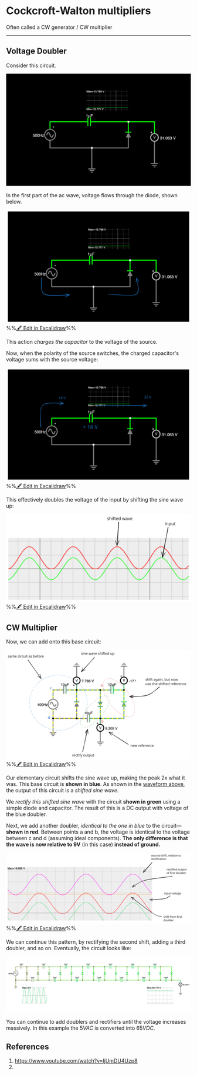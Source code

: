 # Cockcroft-Walton multipliers

Often called a CW generator / CW multiplier

---

## Voltage Doubler
Consider this circuit.

![](../Pasted%20image%2020241117205324.webp)

In the first part of the ac wave, voltage flows through the diode, shown below.


![](excalidraw-2024-11-17-20.53.56.excalidraw.svg)
%%[🖋 Edit in Excalidraw](excalidraw-2024-11-17-20.53.56.excalidraw.md)%%


This action *charges the capacitor* to the voltage of the source.

Now, when the polarity of the source switches, the charged capacitor's voltage sums with the source voltage:

![](excalidraw-2024-11-17-20.56.31.excalidraw.svg)
%%[🖋 Edit in Excalidraw](excalidraw-2024-11-17-20.56.31.excalidraw.md)%%

This effectively doubles the voltage of the input by shifting the sine wave up:

![](excalidraw-2024-11-17-20.58.17.excalidraw.svg)
%%[🖋 Edit in Excalidraw](excalidraw-2024-11-17-20.58.17.excalidraw.md)%%

## CW Multiplier

Now, we can add onto this base circuit:

![](excalidraw-2024-11-17-21.59.52.excalidraw.svg)
%%[🖋 Edit in Excalidraw](excalidraw-2024-11-17-21.59.52.excalidraw.md)%%


Our elementary circuit shifts the sine wave up, making the peak 2x what it was. This base circuit is **shown in blue**. As shown in the [waveform above](excalidraw-2024-11-17-20.58.17.excalidraw.svg), the output of this circuit is a *shifted sine wave*.

We *rectify this shifted sine wave* with the circuit **shown in green** using a simple diode and capacitor. The result of this is a DC output with voltage of the blue doubler.

Next, we add another doubler, *identical to the one in blue* to the circuit—**shown in red**. Between points a and b, the voltage is identical to the voltage between c and d (assuming ideal components). **The only difference is that the wave is now relative to 9V** (in this case) **instead of ground.**

![](excalidraw-2024-11-17-22.09.52.excalidraw.svg)
%%[🖋 Edit in Excalidraw](excalidraw-2024-11-17-22.09.52.excalidraw.md)%%

We can continue this pattern, by rectifying the second shift, adding a third doubler, and so on. Eventually, the circuit looks like:

![](../Pasted%20image%2020241117221611.webp)

You can continue to add doublers and rectifiers until the voltage increases massively. In this example the $5VAC$ is converted into $65VDC$. 





## References
1. https://www.youtube.com/watch?v=ljUmDU4Uzp8
2. 